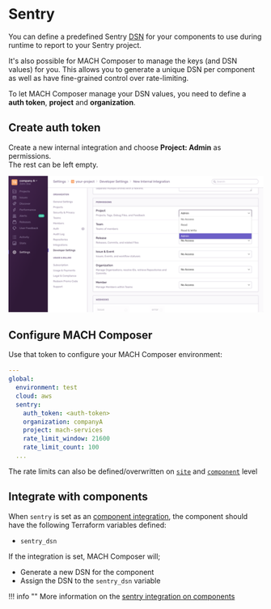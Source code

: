 # Sentry

You can define a predefined Sentry [DSN](https://docs.sentry.io/product/sentry-basics/dsn-explainer)
for your components to use during runtime to report to your Sentry project.

It's also possible for MACH Composer to manage the keys (and DSN values) for
you.  This allows you to generate a unique DSN per component as well as have
fine-grained control over rate-limiting.

To let MACH Composer manage your DSN values, you need to define a
**auth token**, **project** and **organization**.

## Create auth token

Create a new internal integration and choose **Project: Admin** as permissions.<br>
The rest can be left empty.

![Sentry config](../../_img/sentry.png)

## Configure MACH Composer

Use that token to configure your MACH Composer environment:

```yaml
---
global:
  environment: test
  cloud: aws
  sentry:
    auth_token: <auth-token>
    organization: companyA
    project: mach-services
    rate_limit_window: 21600
    rate_limit_count: 100
  ...
```

The rate limits can also be defined/overwritten on [`site`](../../reference/syntax/sites.md)
and [`component`](../../reference/syntax/sites.md#components) level

## Integrate with components

When `sentry` is set as an [component integration](../../reference/components/structure.md#integrations),
the component should have the following Terraform variables defined:

- `sentry_dsn`

If the integration is set, MACH Composer will;

- Generate a new DSN for the component
- Assign the DSN to the `sentry_dsn` variable

!!! info ""
    More information on the [sentry integration on components](../../reference/components/structure.md#sentry)

